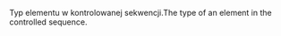 <span data-ttu-id="246c9-101">Typ elementu w kontrolowanej sekwencji.</span><span class="sxs-lookup"><span data-stu-id="246c9-101">The type of an element in the controlled sequence.</span></span>